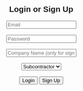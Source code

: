 <!DOCTYPE html>
<html lang="en">
<head>
    <meta charset="UTF-8">
    <meta name="viewport" content="width=device-width, initial-scale=1.0">
    <title>Web Portal</title>
    <style>
        body { font-family: Arial, sans-serif; text-align: center; margin-top: 50px; }
        .hidden { display: none; }
    </style>
</head>
<body>
    <div id="auth-container">
        <h2>Login or Sign Up</h2>
        <input type="email" id="email" placeholder="Email"><br><br>
        <input type="password" id="password" placeholder="Password"><br><br>
        <input type="text" id="company" placeholder="Company Name (only for sign up)"><br><br>
        <select id="role">
            <option value="subcontractor">Subcontractor</option>
            <option value="admin">Administrator</option>
        </select><br><br>
        <button onclick="authenticate()">Login</button>
        <button onclick="register()">Sign Up</button>
        <p id="auth-error" style="color:red;"></p>
    </div>
  
<div id="upload-container" class="hidden">
        <h2>Upload Insurance Document</h2>
        <p id="company-name"></p>
        <input type="file" id="fileUpload"><br><br>
        <div id="policy-fields">
            <div class="policy-entry">
                <input type="text" class="insurer" placeholder="Insurer Name"><br><br>
                <input type="text" class="policy-number" placeholder="Policy Number"><br><br>
                <label>Policy Effective Date:</label><br> 
                <input type="date" class="effective-date"><br><br> 
                <label>Policy Expiration Date:</label><br> 
                <input type="date" class="expiration-date"><br><br>
            </div>
        </div>
        <button onclick="addPolicyFields()">Add Another Policy</button><br><br>
        <button onclick="uploadFile()">Upload</button>
        <p id="upload-status"></p>
    </div>
    
<div id="admin-container" class="hidden">
        <h2>Administrator Dashboard</h2>
        <h3>Create New Job</h3>
        <input type="text" id="job-name" placeholder="Job Name"><br><br>
        <input type="text" id="general-contractor" placeholder="General Contractor"><br><br>
        <input type="text" id="job-address" placeholder="Job Address"><br><br>
        <button onclick="createJob()">Create Job</button>
        <p id="job-status"></p>
        <h3>Existing Jobs</h3>
        <ul id="job-list"></ul>
    </div>
    
<div id="job-dashboard" class="hidden">
        <h2 id="job-title"></h2>
        <h3>Invite Subcontractors</h3>
        <select id="subcontractor-select"></select>
        <button onclick="inviteSubcontractor()">Invite</button>
        <p id="invite-status"></p>
        <h3>Assigned Subcontractors</h3>
        <ul id="subcontractor-list"></ul>
    </div>
    
<script>
        const users = {};
        let jobs = [];

        function register() {
            const email = document.getElementById("email").value;
            const password = document.getElementById("password").value;
            const company = document.getElementById("company").value;
            const role = document.getElementById("role").value;

            if (email && password && company) {
                if (users[email]) {
                    document.getElementById("auth-error").textContent = "Email already registered!";
                } else {
                    users[email] = { password, company, role, jobs: [], documents: [], assignedForms: [] };
                    authenticate();
                }
            } else {
                document.getElementById("auth-error").textContent = "Please fill out all fields for sign-up.";
            }
        }

        function authenticate() {
            const email = document.getElementById("email").value;
            const password = document.getElementById("password").value;
            
            if (users[email] && users[email].password === password) {
                document.getElementById("auth-container").classList.add("hidden");
                if (users[email].role === "admin") {
                    document.getElementById("admin-container").classList.remove("hidden");
                    renderJobList();
                }
            } else {
                document.getElementById("auth-error").textContent = "Invalid email or password!";
            }
        }
        
        function createJob() {
            const jobName = document.getElementById("job-name").value.trim();
            const generalContractor = document.getElementById("general-contractor").value.trim();
            const jobAddress = document.getElementById("job-address").value.trim();
            
            if (jobName && generalContractor && jobAddress) {
                jobs.push({ name: jobName, generalContractor, jobAddress, subcontractors: [] });
                document.getElementById("job-status").textContent = "Job created successfully!";
                renderJobList();
                document.getElementById("job-name").value = "";
                document.getElementById("general-contractor").value = "";
                document.getElementById("job-address").value = "";
            } else {
                document.getElementById("job-status").textContent = "Please fill out all fields.";
            }
        }
        
        function renderJobList() {
            const jobList = document.getElementById("job-list");
            jobList.innerHTML = "";
            jobs.forEach((job, index) => {
                const li = document.createElement("li");
                li.textContent = `${job.name} - ${job.generalContractor}, ${job.jobAddress}`;
                li.onclick = () => openJobDashboard(index);
                jobList.appendChild(li);
            });
        }
        
        function openJobDashboard(index) {
            document.getElementById("admin-container").classList.add("hidden");
            document.getElementById("job-dashboard").classList.remove("hidden");
            document.getElementById("job-title").textContent = jobs[index].name;
            renderSubcontractorSelect();
        }
        
        function renderSubcontractorSelect() {
            const subSelect = document.getElementById("subcontractor-select");
            subSelect.innerHTML = "";
            Object.keys(users).forEach(email => {
                if (users[email].role === "subcontractor") {
                    const option = document.createElement("option");
                    option.value = email;
                    option.textContent = users[email].company;
                    subSelect.appendChild(option);
                }
            });
        }
    </script>
</body>
</html>
